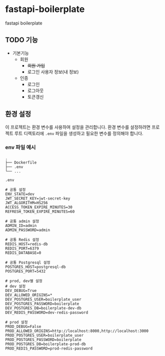 # fastapi-boilerplate

fastapi boilerplate

## TODO 기능

- 기본기능
  - 회원
    - ~~회원 가입~~
    - 로그인 사용자 정보(내 정보)
  - 인증
    - 로그인
    - 로그아웃
    - 토큰갱신


## 환경 설정

이 프로젝트는 환경 변수를 사용하여 설정을 관리합니다. 
환경 변수를 설정하려면 프로젝트 루트 디렉토리에 `.env` 파일을 생성하고 필요한 변수를 정의해야 합니다.

### env 파일 예시
```
.
├── Dockerfile
├── .env
└── ...
```

`.env`

```plaintext
# 공통 설정
ENV_STATE=dev
JWT_SECRET_KEY=jwt-secret-key
JWT_ALGORITHM=HS256
ACCESS_TOKEN_EXPIRE_MINUTES=30
REFRESH_TOKEN_EXPIRE_MINUTES=60

# 공통 admin 설정
ADMIN_ID=admin
ADMIN_PASSWORD=admin

# 공통 Redis 설정
REDIS_HOST=redis-db
REDIS_PORT=6379
REDIS_DATABASE=0

# 공통 Postgresql 설정
POSTGRES_HOST=postgresql-db
POSTGRES_PORT=5432

# prod, dev별 설정
# dev 설정
DEV_DEBUG=True
DEV_ALLOWED_ORIGINS=*
DEV_POSTGRES_USER=boilerplate_user
DEV_POSTGRES_PASSWORD=boilerplate
DEV_POSTGRES_DB=boilerplate-dev-db
DEV_REDIS_PASSWORD=dev-redis-password

# prod 설정
PROD_DEBUG=False
PROD_ALLOWED_ORIGINS=http://localhost:8000,http://localhost:3000
PROD_POSTGRES_USER=boilerplate_user
PROD_POSTGRES_PASSWORD=boilerplate
PROD_POSTGRES_DB=boilerplate-prod-db
PROD_REDIS_PASSWORD=prod-redis-password
```
